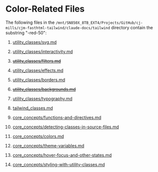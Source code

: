 # Color-Related Files

The following files in the `/mnt/SN850X_8TB_EXT4/Projects/GitHub/cj-mills/cjm-fasthtml-tailwind/claude-docs/tailwind` directory contain the substring "-red-50":

1. [utility_classes/svg.md](utility_classes/svg.md)
2. [utility_classes/interactivity.md](utility_classes/interactivity.md)
3. ~~[utility_classes/filters.md](utility_classes/filters.md)~~
4. [utility_classes/effects.md](utility_classes/effects.md)
5. [utility_classes/borders.md](utility_classes/borders.md)
6. ~~[utility_classes/backgrounds.md](utility_classes/backgrounds.md)~~
7. [utility_classes/typography.md](utility_classes/typography.md)







1. [tailwind_classes.md](tailwind_classes.md)



1. [core_concepts/functions-and-directives.md](core_concepts/functions-and-directives.md)
2. [core_concepts/detecting-classes-in-source-files.md](core_concepts/detecting-classes-in-source-files.md)
3. [core_concepts/colors.md](core_concepts/colors.md)
4. [core_concepts/theme-variables.md](core_concepts/theme-variables.md)
5. [core_concepts/hover-focus-and-other-states.md](core_concepts/hover-focus-and-other-states.md)
6. [core_concepts/styling-with-utility-classes.md](core_concepts/styling-with-utility-classes.md)